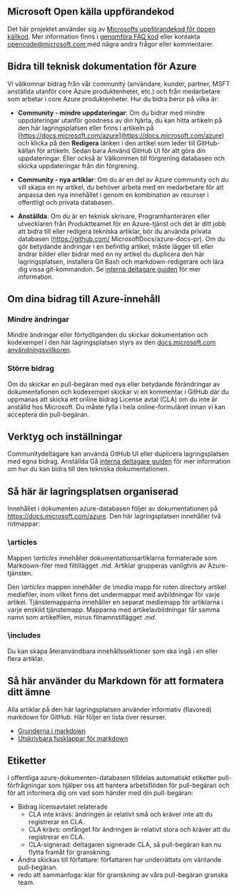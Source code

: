 ## <a name="microsoft-open-source-code-of-conduct"></a>Microsoft Open källa uppförandekod

Det här projektet använder sig av [Microsofts uppförandekod för öppen källkod](https://opensource.microsoft.com/codeofconduct/).
Mer information finns i [genomföra FAQ kod](https://opensource.microsoft.com/codeofconduct/faq/) eller kontakta [ opencode@microsoft.com ](mailto:opencode@microsoft.com) med några andra frågor eller kommentarer.

## <a name="contribute-to-azure-technical-documentation"></a>Bidra till teknisk dokumentation för Azure
Vi välkomnar bidrag från vår community (användare, kunder, partner, MSFT anställda utanför core Azure produktenheter, etc.) och från medarbetare som arbetar i core Azure produktenheter. Hur du bidra beror på vilka är:

* **Community - mindre uppdateringar**: Om du bidrar med mindre uppdateringar utanför goodness av din hjärta, du kan hitta artikeln på den här lagringsplatsen eller finns i artikeln på [https://docs.microsoft.com/azure](https://docs.microsoft.com/azure) och klicka på den **Redigera** länken i den artikel som leder till GitHub-källan för artikeln. Sedan bara Använd GitHub UI för att göra din uppdateringar. Eller också är Välkommen till förgrening databasen och skicka uppdateringar från din förgrening.

* **Community - nya artiklar**: Om du är en del av Azure community och du vill skapa en ny artikel, du behöver arbeta med en medarbetare för att anpassa den nya innehållet i genom en kombination av resurser i offentligt och privata databasen.

* **Anställda**: Om du är en teknisk skrivare, Programhanteraren eller utvecklaren från Produktteamet för en Azure-tjänst och det är ditt jobb att bidra till eller redigera tekniska artiklar, bör du använda privata databasen (https://github.com/ MicrosoftDocs/azure-docs-pr). Om du gör betydande ändringar i en befintlig artikel, måste lägger till eller ändrar bilder eller bidrar med en ny artikel du duplicera den här lagringsplatsen, installera Git Bash och markdown-redigerare och lära dig vissa git-kommandon. Se [interna deltagare guiden](https://review.docs.microsoft.com/en-us/help/contribute/?branch=master) för mer information.


## <a name="about-your-contributions-to-azure-content"></a>Om dina bidrag till Azure-innehåll
### <a name="minor-corrections"></a>Mindre ändringar
Mindre ändringar eller förtydliganden du skickar dokumentation och kodexempel i den här lagringsplatsen styrs av den [docs.microsoft.com användningsvillkoren](https://docs.microsoft.com/legal/termsofuse).

### <a name="larger-submissions"></a>Större bidrag
Om du skickar en pull-begäran med nya eller betydande förändringar av dokumentationen och kodexempel skickar vi en kommentar i GitHub där du uppmanas att skicka ett online bidrag License avtal (CLA) om du inte är anställd hos Microsoft. Du måste fylla i hela online-formuläret innan vi kan acceptera din pull-begäran.

## <a name="tools-and-setup"></a>Verktyg och inställningar
Communitydeltagare kan använda GitHub UI eller duplicera lagringsplatsen med egna bidrag. Anställda Gå [interna deltagare guiden](https://review.docs.microsoft.com/en-us/help/contribute/?branch=master) för mer information om hur du kan bidra till den tekniska dokumentationen.

## <a name="repository-organization"></a>Så här är lagringsplatsen organiserad
Innehållet i dokumenten azure-databasen följer av dokumentationen på https://docs.microsoft.com/azure. Den här lagringsplatsen innehåller två rotmappar:

### <a name="articles"></a>\articles
Mappen *\articles* innehåller dokumentationsartiklarna formaterade som Markdown-filer med filtillägget *.md*. Artiklar grupperas vanligtvis av Azure-tjänsten.

Den *\articles* mappen innehåller de *\media* mapp för roten directory artikel mediefiler, inom vilket finns det undermappar med avbildningar för varje artikel.  Tjänstemapparna innehåller en separat mediemapp för artiklarna i varje enskild tjänstemapp. Mapparna med artikelavbildningar får samma namn som artikelfilen, minus filnamnstillägget *.md*.

### <a name="includes"></a>\includes
Du kan skapa återanvändbara innehållssektioner som ska ingå i en eller flera artiklar. 

## <a name="how-to-use-markdown-to-format-your-topic"></a>Så här använder du Markdown för att formatera ditt ämne
Alla artiklar på den här lagringsplatsen använder informativ (flavored) markdown för GitHub.  Här följer en lista över resurser.

* [Grunderna i markdown](https://help.github.com/articles/markdown-basics/)
* [Utskrivbara fusklappar för markdown](./contributor-guide/media/documents/markdown-cheatsheet.pdf?raw=true)


## <a name="labels"></a>Etiketter
I offentliga azure-dokumenten-databasen tilldelas automatiskt etiketter pull-förfrågningar som hjälper oss att hantera arbetsflöden för pull-begäran och för att informera dig om vad som händer med din pull-begäran:

* Bidrag licensavtalet relaterade
  * CLA inte krävs: ändringen är relativt små och kräver inte att du registrerar en CLA.
  * CLA krävs: omfånget för ändringen är relativt stora och kräver att du registrerar en CLA.
  * CLA-signerad: deltagaren signerade CLA, så pull-begäran kan nu flytta framåt för granskning.
* Ändra skickas till författare: författaren har underrättats om väntande pull-begäran.
* redo att sammanfoga: klar för granskning av våra pull-begäran granska team.


